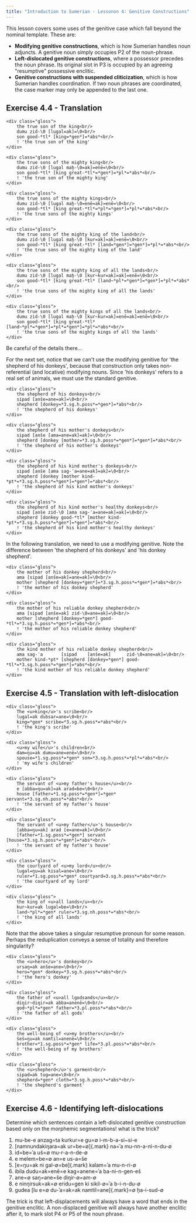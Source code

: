 ```yaml
---
title: "Introduction to Sumerian - Lessonon 4: Genitive Constructions"
---
```


This lesson covers some uses of the genitive case which fall beyond the nominal template. These are:

- **Modifying genitive constructions**, which is how Sumerian handles noun adjuncts. A genitive noun simply occupies P2 of the noun-phrase.
- **Left-dislocated genitive constructions**, where a possessor precedes the noun phrase. Its original slot in P3 is occupied by an agreeing "resumptive" possessive enclitic.
- **Genitive constructions with suspended cliticization**, which is how Sumerian handles coordination. If two noun phrases are coordinated, the case marker may only be appended to the last one.

## Exercise 4.4 - Translation

```{=html}
<div class="gloss">
    the true son of the king<br/>
    dumu zid-\0 [lugal=ak]=\0<br/>
    son good-*tl* [king=*gen*]=*abs*<br/>
    ! 'the true son of the king'
</div>
```

```{=html}
<div class="gloss">
    the true sons of the mighty king<br/>
    dumu zid-\0 [lugal maḫ-\0=ak]=enē=\0<br/>
    son good-*tl* [king great-*tl*=*gen*]=*pl*=*abs*<br/>
    ! 'the true son of the mighty king'
</div>
```

```{=html}
<div class="gloss">
    the true sons of the mighty kings<br/>
    dumu zid-\0 [lugal maḫ-\0=enē=ak]=enē=\0<br/>
    son good-*tl* [king great-*tl*=*pl*=*gen*]=*pl*=*abs*<br/>
    ! 'the true sons of the mighty kings'
</div>
```

```{=html}
<div class="gloss">
    the true sons of the mighty king of the land<br/>
    dumu zid-\0 [lugal maḫ-\0 [kur=ak]=ak]=enē=\0<br/>
    son good-*tl* [king great-*tl* [land=*gen*]=*gen*]=*pl*=*abs*<br/>
    ! 'the true sons of the mighty king of the land'
</div>
```

```{=html}
<div class="gloss">
    the true sons of the mighty king of all the lands<br/>
    dumu zid-\0 [lugal maḫ-\0 [kur~kur=ak]=ak]=enē=\0<br/>
    son good-*tl* [king great-*tl* [land~*pl*=*gen*]=*gen*]=*pl*=*abs*<br/>
    ! 'the true sons of the mighty king of all the lands'
</div>
```

```{=html}
<div class="gloss">
    the true sons of the mighty kings of all the lands<br/>
    dumu zid-\0 [lugal maḫ-\0 [kur~kur=ak]=enē=ak]=enē=\0<br/>
    son good-*tl* [king great-*tl* [land~*pl*=*gen*]=*pl*=*gen*]=*pl*=*abs*<br/>
    ! 'the true sons of the mighty kings of all the lands'
</div>
```

Be careful of the details there...

For the next set, notice that we can't use the modifying genitive for 'the shepherd of his donkeys', because that construction only takes non-referential (and locative) modifying nouns. Since 'his donkeys' refers to a real set of animals, we must use the standard genitive.

```{=html}
<div class="gloss">
    the shepherd of his donkeys<br/>
    sipad [anše=ane=ak]=\0<br/>
    shepherd [donkey=*3.sg.h.poss*=*gen*]=*abs*<br/>
    ! 'the shepherd of his donkeys'
</div>
```

```{=html}
<div class="gloss">
    the shepherd of his mother's donkeys<br/>
    sipad [anše [ama=ane=ak]=ak]=\0<br/>
    shepherd [donkey [mother=*3.sg.h.poss*=*gen*]=*gen*]=*abs*<br/>
    ! 'the shepherd of his mother's donkeys'
</div>
```

```{=html}
<div class="gloss">
    the shepherd of his kind mother's donkeys<br/>
    sipad [anše [ama sag-ʾa=ane=ak]=ak]=\0<br/>
    shepherd [donkey [mother kind-*pt*=*3.sg.h.poss*=*gen*]=*gen*]=*abs*<br/>
    ! 'the shepherd of his kind mother's donkeys'
</div>
```

```{=html}
<div class="gloss">
    the shepherd of his kind mother's healthy donkeys<br/>
    sipad [anše zid-\0 [ama sag-ʾa=ane=ak]=ak]=\0<br/>
    shepherd [donkey good-*tl* [mother kind-*pt*=*3.sg.h.poss*=*gen*]=*gen*]=*abs*<br/>
    ! 'the shepherd of his kind mother's healthy donkeys'
</div>
```

In the following translation, we need to use a modifying genitive. Note the difference between 'the shepherd of his donkeys' and 'his donkey shepherd'.

```{=html}
<div class="gloss">
    the mother of his donkey shepherd<br/>
    ama [sipad [anše=ak]=ane=ak]=\0<br/>
    mother [shepherd [donkey=*gen*]=*3.sg.h.poss*=*gen*]=*abs*<br/>
    ! 'the mother of his donkey shepherd'
</div>
```

```{=html}
<div class="gloss">
    the mother of his reliable donkey shepherd<br/>
    ama [sipad [anše=ak] zid-\0=ane=ak]=\0<br/>
    mother [shepherd [donkey=*gen*] good-*tl*=*3.sg.h.poss*=*gen*]=*abs*<br/>
    ! 'the mother of his reliable donkey shepherd'
</div>
```

```{=html}
<div class="gloss">
    the kind mother of his reliable donkey shepherd<br/>
    ama sag-ʾa       [sipad    [anše=ak]      zid-\0=ane=ak]=\0<br/>
    mother kind-*pt* [shepherd [donkey=*gen*] good-*tl*=*3.sg.h.poss*=*gen*]=*abs*<br/>
    ! 'the kind mother of his reliable donkey shepherd'
</div>
```

## Exercise 4.5 - Translation with left-dislocation

```{=html}
<div class="gloss">
    The <u>king</u>'s scribe<br/>
    lugal=ak dubsar=ane=\0<br/>
    king=*gen* scribe=*3.sg.h.poss*=*abs*<br/>
    ! 'the king's scribe'
</div>
```

```{=html}
<div class="gloss">
    <u>my wife</u>'s children<br/>
    dam=ŋu=ak dumu=ane=enē=\0<br/>
    spouse=*1.sg.poss*=*gen* son=*3.sg.h.poss*=*pl*=*abs*<br/>
    ! 'my wife's children'
</div>
```

```{=html}
<div class="gloss">
    The servant of <u>my father's house</u><br/>
    e [abba=ŋu=ak]=ak arad=be=\0<br/>
    house [father=*1.sg.poss*=*gen*]=*gen* servant=*3.sg.nh.poss*=*abs*<br/>
    ! 'the servant of my father's house'
</div>
```

```{=html}
<div class="gloss">
    The servant of <u>my father</u>'s house<br/>
    [abba=ŋu=ak] arad [e=ane=ak]=\0<br/>
    [father=*1.sg.poss*=*gen*] servant [house=*3.sg.h.poss*=*gen*]=*abs*<br/>
    ! 'the servant of my father's house'
</div>
```

```{=html}
<div class="gloss">
    the courtyard of <u>my lord</u><br/>
    lugal=ŋu=ak kisal=ane=\0<br/>
    ruler=*1.sg.poss*=*gen* courtyard=3.sg.h.poss*=*abs*<br/>
    ! 'the courtyard of my lord'
</div>
```

```{=html}
<div class="gloss">
    the king of <u>all lands</u><br/>
    kur~kur=ak lugal=be=\0<br/>
    land~*pl*=*gen* ruler=*3.sg.nh.poss*=*abs*<br/>
    ! 'the king of all lands'
</div>
```

Note that the above takes a singular resumptive pronoun for some reason. Perhaps the reduplication conveys a sense of totality and therefore singularity?

```{=html}
<div class="gloss">
    the <u>hero</u>'s donkey<br/>
    ursaŋ=ak anše=ane=\0<br/>
    hero=*gen* donkey=*3.sg.h.poss*=*abs*<br/>
    ! 'the hero's donkey'
</div>
```

```{=html}
<div class="gloss">
    the father of <u>all lgodsands</u><br/>
    diŋir~diŋir=ak abba=anenē=\0<br/>
    god~*pl*=*gen* father=*3.pl.poss*=*abs*<br/>
    ! 'the father of all gods'
</div>
```

```{=html}
<div class="gloss">
    the well-being of <u>my brothers</u><br/>
    šeš=ŋu=ak namtil=anenē=\0<br/>
    brother=*1.sg.poss*=*gen* life=*3.pl.poss*=*abs*<br/>
    ! 'the well-being of my brothers'
</div>
```

```{=html}
<div class="gloss">
    the <u>shepherd</u>'s garment<br/>
    sipad=ak tug=ane=\0<br/>
    shepherd=*gen* cloth=*3.sg.h.poss*=*abs*<br/>
    ! 'the shepherd's garment'
</div>
```

## Exercise 4.6 - Identifying left-dislocations

Determine which sentences contain a left-dislocated genitive construction based only on the morphemic segmentations! what is the trick?

1. mu-be-e anzag=ta kurkur=e gu=∅ i-m-b-a-si~si-e
2. [namnundakiŋara=ak ur=be=∅]{.mark} na=ʾa mu-nn-a-ni-n-du-∅
3. id=be=ʾa uš=∅ mu-r-a-n-de-∅
4. e melem=be=∅ an=e us-a=še
5. [e=ŋu=ak ni gal-∅=be]{.mark} kalam=ʾa mu-n-ri-∅
6. ibila dudu=ak=enē=e kag=anene=ʾa ba-ni-n-gen-eš
7. ane=∅ saŋ=ane=še diŋir-∅=am-∅
8. e ninŋirsuk=ak=∅ eridu=gen ki sikil-∅=ʾa b-i-n-du-∅
9. gudea [lu e=∅ du-ʾa=ak=ak namtil=ane]{.mark}=∅ ḫa-i-sud-∅

The trick is that left-displacements will always have a word that ends in the genitive enclitic. A non-displaced genitive will always have another enclitic after it, to mark slot P4 or P5 of the noun phrase.
